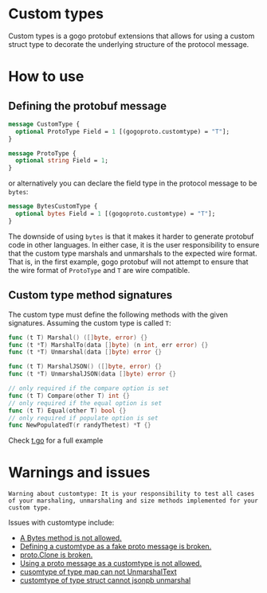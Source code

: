 # Custom types

Custom types is a gogo protobuf extensions that allows for using a custom
struct type to decorate the underlying structure of the protocol message.

# How to use

## Defining the protobuf message

```proto
message CustomType {
  optional ProtoType Field = 1 [(gogoproto.customtype) = "T"];
}

message ProtoType {
  optional string Field = 1;
}
```

or alternatively you can declare the field type in the protocol message to be
`bytes`:

```proto
message BytesCustomType {
  optional bytes Field = 1 [(gogoproto.customtype) = "T"];
}
```

The downside of using `bytes` is that it makes it harder to generate protobuf
code in other languages. In either case, it is the user responsibility to
ensure that the custom type marshals and unmarshals to the expected wire
format. That is, in the first example, gogo protobuf will not attempt to ensure
that the wire format of `ProtoType` and `T` are wire compatible.

## Custom type method signatures

The custom type must define the following methods with the given
signatures. Assuming the custom type is called `T`:

```go
func (t T) Marshal() ([]byte, error) {}
func (t *T) MarshalTo(data []byte) (n int, err error) {}
func (t *T) Unmarshal(data []byte) error {}

func (t T) MarshalJSON() ([]byte, error) {}
func (t *T) UnmarshalJSON(data []byte) error {}

// only required if the compare option is set
func (t T) Compare(other T) int {}
// only required if the equal option is set
func (t T) Equal(other T) bool {}
// only required if populate option is set
func NewPopulatedT(r randyThetest) *T {}
```

Check [t.go](test/t.go) for a full example

# Warnings and issues

`Warning about customtype: It is your responsibility to test all cases of your marshaling, unmarshaling and size methods implemented for your custom type.`

Issues with customtype include:
  * <a href="https://github.com/frankee/protobuf/issues/199">A Bytes method is not allowed.<a/>
  * <a href="https://github.com/frankee/protobuf/issues/132">Defining a customtype as a fake proto message is broken.</a>
  * <a href="https://github.com/frankee/protobuf/issues/147">proto.Clone is broken.</a>
  * <a href="https://github.com/frankee/protobuf/issues/125">Using a proto message as a customtype is not allowed.</a>
  * <a href="https://github.com/frankee/protobuf/issues/200">cusomtype of type map can not UnmarshalText</a>
  * <a href="https://github.com/frankee/protobuf/issues/201">customtype of type struct cannot jsonpb unmarshal</a>
